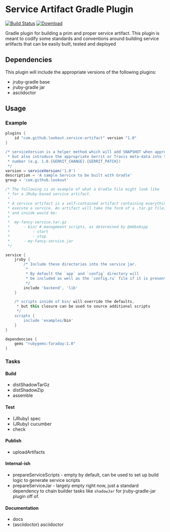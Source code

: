 # Service Artifact Gradle Plugin

[![Build
Status](https://travis-ci.org/lookout/service-artifact-gradle-plugin.svg?branch=master)](https://travis-ci.org/lookout/service-artifact-gradle-plugin)
[ ![Download](https://api.bintray.com/packages/lookout/systems/service-artifact-gradle-plugin/images/download.svg) ](https://bintray.com/lookout/systems/service-artifact-gradle-plugin/\_latestVersion)

Gradle plugin for building a prim and proper service artifact. This
plugin is meant to codify some standards and conventions around building
service artifacts that can be easily built, tested and deployed

## Dependencies

This plugin will include the appropriate versions of the following plugins:

 * jruby-gradle base
 * jruby-gradle jar
 * asciidoctor


## Usage


### Example

```gradle
plugins {
    id "com.github.lookout.service-artifact" version "1.0"
}

/* serviceVersion is a helper method which will add SNAPSHOT when appropriate,
 * but also introduce the appropriate Gerrit or Travis meta-data into the version
 * number (e.g. 1.0.{GERRIT_CHANGE}.{GERRIT_PATCH})
 */
version = serviceVersion('1.0')
description = 'A sample Service to be built with Gradle'
group = 'com.github.lookout'

/* The following is an example of what a Gradle file might look like
 * for a JRuby-based service artifact.
 *
 * A service artifact is a self-contained artifact containing everything
 * execute a service. An artifact will take the form of a .tar.gz file,
 * and inside would be:
 *
 *  my-fancy-service.tar.gz
 *      - bin/ # managmeent scripts, as determined by @mbbx6spp
 *          - start
 *          - stop
 *      - my-fancy-service.jar
 */

service {
    jruby {
        /* Include these directories into the service jar.
         *
         * By default the `app` and `config` directory will
         * be included as well as the `config.ru` file if it is present
         */
        include 'backend', 'lib'
    }

    /* scripts inside of bin/ will override the defaults,
     * but this closure can be used to source additional scripts
     */
    scripts {
        include 'examples/bin'
    }
}

dependencies {
    gems "rubygems:faraday:1.0"
}
```

### Tasks

#### Build

* distShadowTarGz
* distShadowZip
* assemble

#### Test

* (JRuby) spec
* (JRuby) cucumber
* check

#### Publish

* uploadArtifacts

#### Internal-ish

* prepareServiceScripts - empty by default, can be used to set up build logic to generate service scripts
* prepareServiceJar - largely empty right now, just a standard dependency to chain builder tasks like `shadowJar` for jruby-gradle-jar plugin off of.

#### Documentation

* docs
* (asciidoctor) asciidoctor
